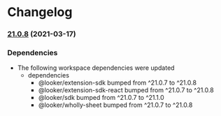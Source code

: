 # Changelog

### [21.0.8](https://www.github.com/looker-open-source/sdk-codegen/compare/hackathon-v21.0.7...hackathon-v21.0.8) (2021-03-17)


### Dependencies

* The following workspace dependencies were updated
  * dependencies
    * @looker/extension-sdk bumped from ^21.0.7 to ^21.0.8
    * @looker/extension-sdk-react bumped from ^21.0.7 to ^21.0.8
    * @looker/sdk bumped from ^21.0.7 to ^21.1.0
    * @looker/wholly-sheet bumped from ^21.0.7 to ^21.0.8
